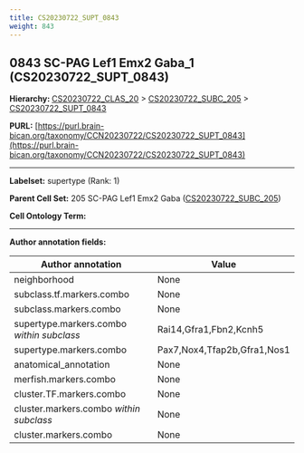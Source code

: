 ```yaml
---
title: CS20230722_SUPT_0843
weight: 843
---
```

## 0843 SC-PAG Lef1 Emx2 Gaba_1 (CS20230722_SUPT_0843)
<b>Hierarchy: </b>
[CS20230722_CLAS_20](../CS20230722_CLAS_20) >
[CS20230722_SUBC_205](../CS20230722_SUBC_205) >
[CS20230722_SUPT_0843](../CS20230722_SUPT_0843)

**PURL:** [https://purl.brain-bican.org/taxonomy/CCN20230722/CS20230722_SUPT_0843](https://purl.brain-bican.org/taxonomy/CCN20230722/CS20230722_SUPT_0843)

---


**Labelset:** supertype (Rank: 1)

**Parent Cell Set:** 205 SC-PAG Lef1 Emx2 Gaba ([CS20230722_SUBC_205](../CS20230722_SUBC_205))



**Cell Ontology Term:** 

[MARKER GENES.]: #


---

[TRANSFERRED ANNOTATIONS.]: #


[AUTHOR ANNOTATION FIELDS.]: #


**Author annotation fields:**

| Author annotation | Value |
|-------------------|-------|
|neighborhood|None|
|subclass.tf.markers.combo|None|
|subclass.markers.combo|None|
|supertype.markers.combo _within subclass_|Rai14,Gfra1,Fbn2,Kcnh5|
|supertype.markers.combo|Pax7,Nox4,Tfap2b,Gfra1,Nos1|
|anatomical_annotation|None|
|merfish.markers.combo|None|
|cluster.TF.markers.combo|None|
|cluster.markers.combo _within subclass_|None|
|cluster.markers.combo|None|
